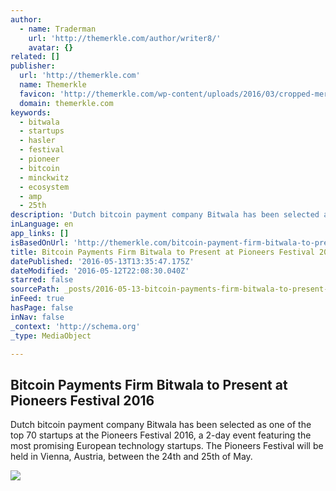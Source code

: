 ```yaml
---
author:
  - name: Traderman
    url: 'http://themerkle.com/author/writer8/'
    avatar: {}
related: []
publisher:
  url: 'http://themerkle.com'
  name: Themerkle
  favicon: 'http://themerkle.com/wp-content/uploads/2016/03/cropped-merkle-white-1-192x192.png'
  domain: themerkle.com
keywords:
  - bitwala
  - startups
  - hasler
  - festival
  - pioneer
  - bitcoin
  - minckwitz
  - ecosystem
  - amp
  - 25th
description: 'Dutch bitcoin payment company Bitwala has been selected as one of the top 70 startups at the Pioneers Festival 2016, a 2-day event featuring the most promising European technology startups. The Pioneers Festival will be held in Vienna, Austria, between the 24th and 25th of May.'
inLanguage: en
app_links: []
isBasedOnUrl: 'http://themerkle.com/bitcoin-payment-firm-bitwala-to-present-at-the-pioneers-festival-2016/'
title: Bitcoin Payments Firm Bitwala to Present at Pioneers Festival 2016
datePublished: '2016-05-13T13:35:47.175Z'
dateModified: '2016-05-12T22:08:30.040Z'
starred: false
sourcePath: _posts/2016-05-13-bitcoin-payments-firm-bitwala-to-present-at-pioneers-festiva.md
inFeed: true
hasPage: false
inNav: false
_context: 'http://schema.org'
_type: MediaObject

---
```

<article style=""><h1>Bitcoin Payments Firm Bitwala to Present at Pioneers Festival 2016</h1><p>Dutch bitcoin payment company Bitwala has been selected as one of the top 70 startups at the Pioneers Festival 2016, a 2-day event featuring the most promising European technology startups. The Pioneers Festival will be held in Vienna, Austria, between the 24th and 25th of May.</p><img src="http://themerkle.com/wp-content/uploads/2016/02/shutterstock_355590383-211x150.jpg" /></article>